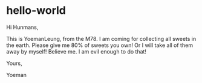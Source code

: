 # hello-world


Hi Hunmans,

This is YoemanLeung, from the M78. I am coming for collecting all sweets in the earth. Please give me 80% of sweets you own! Or I will take all of them away by myself! Believe me. I am evil enough to do that!

Yours,

Yoeman
